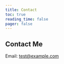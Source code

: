 ```yaml
---
title: Contact
toc: true
reading_time: false
pager: false
---
```


## Contact Me
Email: test@example.com
